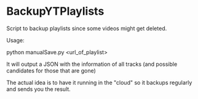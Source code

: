 # BackupYTPlaylists
Script to backup playlists since some videos might get deleted.

Usage:

python manualSave.py <url_of_playlist>

It will output a JSON with the information of all tracks (and possible candidates for those that are gone)

The actual idea is to have it running in the "cloud" so it backups regularly and sends you the result.
